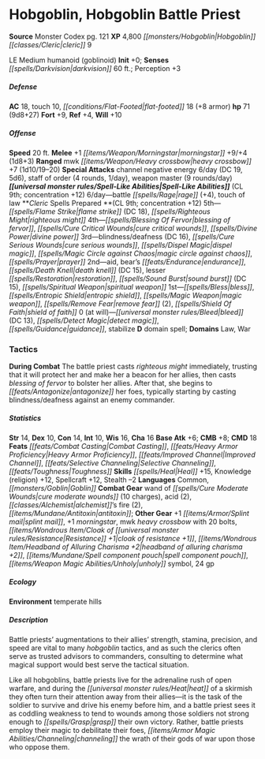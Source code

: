 ﻿---
cssclass: [monsters]
title1: Hobgoblin, Hobgoblin Battle Priest
title2: Hobgoblin Battle Priest
CR: 8
sources:
- name: Monster Codex
  page: 121
  link: http://paizo.com/products/btpy9926?Pathfinder-Roleplaying-Game-Monster-Codex
XP: 4800
race: Hobgoblin
classes:
- cleric 9
alignment: LE
size: Medium
type: humanoid
subtypes:
- goblinoid
initiative:
  bonus: 0
senses:
  darkvision: 60
AC:
  AC: 18
  touch: 10
  flat_footed: 18
  components:
    armor: 8
HP:
  HP: 71
  long: 9d8+27
saves:
  fort: 9
  ref: 4
  will: 10
speeds:
  base: 20
attacks:
  melee:
  - - text: +1 morningstar +9/+4 (1d8+3)
      entries:
      - - damage: 1d8+3
      attack: +1 morningstar
      bonus:
      - 9
      - 4
  ranged:
  - - text: mwk heavy crossbow +7 (1d10/19-20)
      entries:
      - - damage: 1d10
          crit_range: 19-20
      attack: mwk heavy crossbow
      bonus:
      - 7
  special:
  - channel negative energy 6/day (DC 19, 5d6)
  - staff of order (4 rounds, 1/day)
  - weapon master (9 rounds/day)
spell_like_abilities:
  entries:
  - name: battle rage
    source: default
    freq: 6/day
    other: '+4'
  - name: touch of law
    source: default
    freq: 6/day
  sources:
  - name: default
    CL: 9
    concentration: 12
spells:
  entries:
  - is_domain_spell: true
    name: flame strike
    source: Cleric
    level: 5
    DC: 18
  - name: righteous might
    source: Cleric
    level: 5
  - superscripts:
    - APG
    name: blessing of fervor
    source: Cleric
    level: 4
  - name: cure critical wounds
    source: Cleric
    level: 4
  - is_domain_spell: true
    name: divine power
    source: Cleric
    level: 4
  - name: blindness/deafness
    source: Cleric
    level: 3
    DC: 16
  - name: cure serious wounds
    source: Cleric
    level: 3
  - name: dispel magic
    source: Cleric
    level: 3
  - is_domain_spell: true
    name: magic circle against chaos
    source: Cleric
    level: 3
  - name: prayer
    source: Cleric
    level: 3
  - name: aid
    source: Cleric
    level: 2
  - name: bear's endurance
    source: Cleric
    level: 2
  - name: death knell
    source: Cleric
    level: 2
    DC: 15
  - name: lesser restoration
    source: Cleric
    level: 2
  - name: sound burst
    source: Cleric
    level: 2
    DC: 15
  - is_domain_spell: true
    name: spiritual weapon
    source: Cleric
    level: 2
  - name: bless
    source: Cleric
    level: 1
  - name: entropic shield
    source: Cleric
    level: 1
  - is_domain_spell: true
    name: magic weapon
    source: Cleric
    level: 1
  - name: remove fear
    source: Cleric
    level: 1
    count: 2
  - name: shield of faith
    source: Cleric
    level: 1
  - name: bleed
    source: Cleric
    level: 0
    DC: 13
  - name: detect magic
    source: Cleric
    level: 0
  - name: guidance
    source: Cleric
    level: 0
  - name: stabilize
    source: Cleric
    level: 0
  sources:
  - name: Cleric
    type: prepared
    CL: 9
    concentration: 12
    slots:
      0: at-will
    domains:
    - law
    - war
tactics:
  During Combat: The battle priest casts righteous might immediately, trusting that
    it will protect her and make her a beacon for her allies, then casts blessing
    of fervor to bolster her allies. After that, she begins to antagonize her foes,
    typically starting by casting blindness/deafness against an enemy commander.
ability_scores:
  STR: 14
  DEX: 10
  CON: 14
  INT: 10
  WIS: 16
  CHA: 16
BAB: 6
CMB: 8
CMD: 18
feats:
- name: Combat Casting
- name: Heavy Armor Proficiency
- name: Improved Channel
- name: Selective Channeling
- name: Toughness
skills:
  Heal: 15
  Knowledge (religion): 12
  Spellcraft: 12
  Stealth: -2
  Perception: 3
languages:
- Common
- Goblin
gear:
  combat:
  - wand of cure moderate wounds (10 charges)
  - acid (2)
  - alchemist's fire (2)
  - antitoxin
  other:
  - +1 splint mail
  - +1 morningstar
  - mwk heavy crossbow with 20 bolts
  - cloak of resistance +1
  - headband of alluring charisma +2
  - spell component pouch
  - unholy symbol
  - 24 gp
ecology:
  environment: temperate hills
desc_long: |-
  Battle priests' augmentations to their allies' strength, stamina, precision, and speed are vital to many hobgoblin tactics, and as such the clerics often serve as trusted advisors to commanders, consulting to determine what magical support would best serve the tactical situation.

   Like all hobgoblins, battle priests live for the adrenaline rush of open warfare, and during the heat of a skirmish they often turn their attention away from their allies-it is the task of the soldier to survive and drive his enemy before him, and a battle priest sees it as coddling weakness to tend to wounds among those soldiers not strong enough to grasp their own victory. Rather, battle priests employ their magic to debilitate their foes, channeling the wrath of their gods of war upon those who oppose them.

---

# Hobgoblin, Hobgoblin Battle Priest

**Source** Monster Codex pg. 121
**XP** 4,800
_[[monsters/Hobgoblin|Hobgoblin]]_ _[[classes/Cleric|cleric]]_ 9

LE Medium humanoid (goblinoid)
**Init** +0; **Senses** _[[spells/Darkvision|darkvision]]_ 60 ft.; Perception +3

##### Defense

**AC** 18, touch 10, _[[conditions/Flat-Footed|flat-footed]]_ 18 (+8 armor)
**hp** 71 (9d8+27)
**Fort** +9, **Ref** +4, **Will** +10

##### Offense
**Speed** 20 ft.
**Melee** +1 _[[items/Weapon/Morningstar|morningstar]]_ +9/+4 (1d8+3)
**Ranged** mwk _[[items/Weapon/Heavy crossbow|heavy crossbow]]_ +7 (1d10/19–20)
**Special Attacks** channel negative energy 6/day (DC 19, 5d6), staff of order (4 rounds, 1/day), weapon master (9 rounds/day)
**_[[universal monster rules/Spell-Like Abilities|Spell-Like Abilities]]_** (CL 9th; concentration +12)
6/day—battle _[[spells/Rage|rage]]_ (+4), touch of law
**_Cleric_ Spells Prepared **(CL 9th; concentration +12)
5th—_[[spells/Flame Strike|flame strike]]_ (DC 18), _[[spells/Righteous Might|righteous might]]_
4th—_[[spells/Blessing Of Fervor|blessing of fervor]]_, _[[spells/Cure Critical Wounds|cure critical wounds]]_, _[[spells/Divine Power|divine power]]_
3rd—blindness/deafness (DC 16), _[[spells/Cure Serious Wounds|cure serious wounds]]_, _[[spells/Dispel Magic|dispel magic]]_, _[[spells/Magic Circle against Chaos|magic circle against chaos]]_, _[[spells/Prayer|prayer]]_
2nd—aid, bear’s _[[feats/Endurance|endurance]]_, _[[spells/Death Knell|death knell]]_ (DC 15), lesser _[[spells/Restoration|restoration]]_, _[[spells/Sound Burst|sound burst]]_ (DC 15), _[[spells/Spiritual Weapon|spiritual weapon]]_
1st—_[[spells/Bless|bless]]_, _[[spells/Entropic Shield|entropic shield]]_, _[[spells/Magic Weapon|magic weapon]]_, _[[spells/Remove Fear|remove fear]]_ (2), _[[spells/Shield Of Faith|shield of faith]]_
0 (at will)—_[[universal monster rules/Bleed|bleed]]_ (DC 13), _[[spells/Detect Magic|detect magic]]_, _[[spells/Guidance|guidance]]_, stabilize
**D** domain spell; **Domains** Law, War

### Tactics

**During Combat** The battle priest casts _righteous might_ immediately, trusting that it will protect her and make her a beacon for her allies, then casts _blessing of fervor_ to bolster her allies. After that, she begins to _[[feats/Antagonize|antagonize]]_ her foes, typically starting by casting blindness/deafness against an enemy commander.

##### Statistics
**Str** 14, **Dex** 10, **Con** 14, **Int** 10, **Wis** 16, **Cha** 16
**Base Atk** +6; **CMB** +8; **CMD** 18
**Feats** _[[feats/Combat Casting|Combat Casting]]_, _[[feats/Heavy Armor Proficiency|Heavy Armor Proficiency]]_, _[[feats/Improved Channel|Improved Channel]]_, _[[feats/Selective Channeling|Selective Channeling]]_, _[[feats/Toughness|Toughness]]_
**Skills** _[[spells/Heal|Heal]]_ +15, Knowledge (religion) +12, Spellcraft +12, Stealth –2
**Languages** Common, _[[monsters/Goblin|Goblin]]_
**Combat Gear** wand of _[[spells/Cure Moderate Wounds|cure moderate wounds]]_ (10 charges), acid (2), _[[classes/Alchemist|alchemist]]_’s fire (2), _[[items/Mundane/Antitoxin|antitoxin]]_; **Other Gear** +1 _[[items/Armor/Splint mail|splint mail]]_, +1 _morningstar_, mwk _heavy crossbow_ with 20 bolts, _[[items/Wondrous Item/Cloak of _[[universal monster rules/Resistance|Resistance]]_ +1|cloak of _resistance_ +1]]_, _[[items/Wondrous Item/Headband of Alluring Charisma +2|headband of alluring charisma +2]]_, _[[items/Mundane/Spell component pouch|spell component pouch]]_, _[[items/Weapon Magic Abilities/Unholy|unholy]]_ symbol, 24 gp

##### Ecology

**Environment** temperate hills

##### Description

Battle priests’ augmentations to their allies’ strength, stamina, precision, and speed are vital to many _hobgoblin_ tactics, and as such the clerics often serve as trusted advisors to commanders, consulting to determine what magical support would best serve the tactical situation.

Like all hobgoblins, battle priests live for the adrenaline rush of open warfare, and during the _[[universal monster rules/Heat|heat]]_ of a skirmish they often turn their attention away from their allies—it is the task of the soldier to survive and drive his enemy before him, and a battle priest sees it as coddling weakness to tend to wounds among those soldiers not strong enough to _[[spells/Grasp|grasp]]_ their own victory. Rather, battle priests employ their magic to debilitate their foes, _[[items/Armor Magic Abilities/Channeling|channeling]]_ the wrath of their gods of war upon those who oppose them.